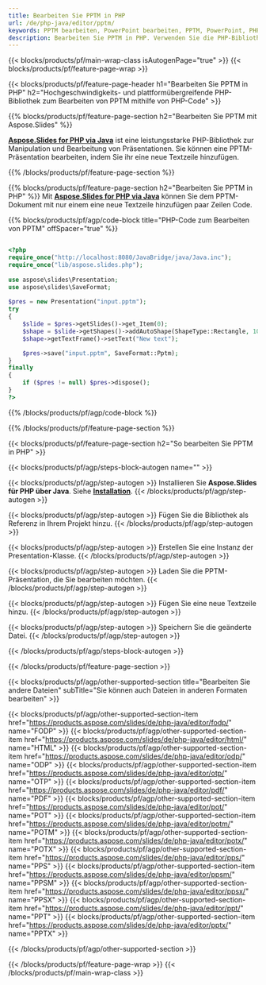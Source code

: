 ```yaml
---
title: Bearbeiten Sie PPTM in PHP
url: /de/php-java/editor/pptm/
keywords: PPTM bearbeiten, PowerPoint bearbeiten, PPTM, PowerPoint, PHP-API, PHP-Bibliothek
description: Bearbeiten Sie PPTM in PHP. Verwenden Sie die PHP-Bibliotheks-API, um PPTM-Dateien zu bearbeiten
---
```


{{< blocks/products/pf/main-wrap-class isAutogenPage="true" >}}
{{< blocks/products/pf/feature-page-wrap >}}

{{< blocks/products/pf/feature-page-header h1="Bearbeiten Sie PPTM in PHP" h2="Hochgeschwindigkeits- und plattformübergreifende PHP-Bibliothek zum Bearbeiten von PPTM mithilfe von PHP-Code" >}}

{{% blocks/products/pf/feature-page-section h2="Bearbeiten Sie PPTM mit Aspose.Slides" %}}

[**Aspose.Slides for PHP via Java**](https://products.aspose.com/slides/de/php-java/) ist eine leistungsstarke PHP-Bibliothek zur Manipulation und Bearbeitung von Präsentationen. Sie können eine PPTM-Präsentation bearbeiten, indem Sie ihr eine neue Textzeile hinzufügen. 

{{% /blocks/products/pf/feature-page-section %}}

{{% blocks/products/pf/feature-page-section  h2="Bearbeiten Sie PPTM in PHP" %}}
Mit [**Aspose.Slides for PHP via Java**](https://products.aspose.com/slides/de/php-java/) können Sie dem PPTM-Dokument mit nur einem eine neue Textzeile hinzufügen paar Zeilen Code.

{{% blocks/products/pf/agp/code-block title="PHP-Code zum Bearbeiten von PPTM" offSpacer="true" %}}

```php

<?php
require_once("http://localhost:8080/JavaBridge/java/Java.inc");
require_once("lib/aspose.slides.php");
 
use aspose\slides\Presentation;
use aspose\slides\SaveFormat;
 
$pres = new Presentation("input.pptm");
try
{
    $slide = $pres->getSlides()->get_Item(0);     
    $shape = $slide->getShapes()->addAutoShape(ShapeType::Rectangle, 10, 10, 100, 50);
    $shape->getTextFrame()->setText("New text");

    $pres->save("input.pptm", SaveFormat::Pptm);
}
finally
{
    if ($pres != null) $pres->dispose();
}
?>
```
{{% /blocks/products/pf/agp/code-block %}}

{{% /blocks/products/pf/feature-page-section %}}

{{< blocks/products/pf/feature-page-section  h2="So bearbeiten Sie PPTM in PHP" >}}

{{< blocks/products/pf/agp/steps-block-autogen name="" >}}


{{< blocks/products/pf/agp/step-autogen >}}
Installieren Sie **Aspose.Slides für PHP über Java**. Siehe [**Installation**](https://docs.aspose.com/slides/php-java/installation/).
{{< /blocks/products/pf/agp/step-autogen >}}

{{< blocks/products/pf/agp/step-autogen >}}
Fügen Sie die Bibliothek als Referenz in Ihrem Projekt hinzu.
{{< /blocks/products/pf/agp/step-autogen >}}

{{< blocks/products/pf/agp/step-autogen >}}
Erstellen Sie eine Instanz der Presentation-Klasse.
{{< /blocks/products/pf/agp/step-autogen >}}

{{< blocks/products/pf/agp/step-autogen >}}
Laden Sie die PPTM-Präsentation, die Sie bearbeiten möchten.
{{< /blocks/products/pf/agp/step-autogen >}}

{{< blocks/products/pf/agp/step-autogen >}}
Fügen Sie eine neue Textzeile hinzu.
{{< /blocks/products/pf/agp/step-autogen >}}

{{< blocks/products/pf/agp/step-autogen >}}
Speichern Sie die geänderte Datei.
{{< /blocks/products/pf/agp/step-autogen >}}

{{< /blocks/products/pf/agp/steps-block-autogen >}}


{{< /blocks/products/pf/feature-page-section >}}

{{< blocks/products/pf/agp/other-supported-section title="Bearbeiten Sie andere Dateien" subTitle="Sie können auch Dateien in anderen Formaten bearbeiten" >}}

{{< blocks/products/pf/agp/other-supported-section-item href="https://products.aspose.com/slides/de/php-java/editor/fodp/" name="FODP" >}}
{{< blocks/products/pf/agp/other-supported-section-item href="https://products.aspose.com/slides/de/php-java/editor/html/" name="HTML" >}}
{{< blocks/products/pf/agp/other-supported-section-item href="https://products.aspose.com/slides/de/php-java/editor/odp/" name="ODP" >}}
{{< blocks/products/pf/agp/other-supported-section-item href="https://products.aspose.com/slides/de/php-java/editor/otp/" name="OTP" >}}
{{< blocks/products/pf/agp/other-supported-section-item href="https://products.aspose.com/slides/de/php-java/editor/pdf/" name="PDF" >}}
{{< blocks/products/pf/agp/other-supported-section-item href="https://products.aspose.com/slides/de/php-java/editor/pot/" name="POT" >}}
{{< blocks/products/pf/agp/other-supported-section-item href="https://products.aspose.com/slides/de/php-java/editor/potm/" name="POTM" >}}
{{< blocks/products/pf/agp/other-supported-section-item href="https://products.aspose.com/slides/de/php-java/editor/potx/" name="POTX" >}}
{{< blocks/products/pf/agp/other-supported-section-item href="https://products.aspose.com/slides/de/php-java/editor/pps/" name="PPS" >}}
{{< blocks/products/pf/agp/other-supported-section-item href="https://products.aspose.com/slides/de/php-java/editor/ppsm/" name="PPSM" >}}
{{< blocks/products/pf/agp/other-supported-section-item href="https://products.aspose.com/slides/de/php-java/editor/ppsx/" name="PPSX" >}}
{{< blocks/products/pf/agp/other-supported-section-item href="https://products.aspose.com/slides/de/php-java/editor/ppt/" name="PPT" >}}
{{< blocks/products/pf/agp/other-supported-section-item href="https://products.aspose.com/slides/de/php-java/editor/pptx/" name="PPTX" >}}


{{< /blocks/products/pf/agp/other-supported-section >}}

{{< /blocks/products/pf/feature-page-wrap >}}
{{< /blocks/products/pf/main-wrap-class >}}